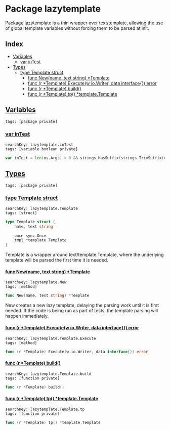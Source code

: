 # Package lazytemplate

Package lazytemplate is a thin wrapper over text/template, allowing the use of global template variables without forcing them to be parsed at init. 

## Index

* [Variables](#var)
    * [var inTest](#inTest)
* [Types](#type)
    * [type Template struct](#Template)
        * [func New(name, text string) *Template](#New)
        * [func (r *Template) Execute(w io.Writer, data interface{}) error](#Template.Execute)
        * [func (r *Template) build()](#Template.build)
        * [func (r *Template) tp() *template.Template](#Template.tp)


## <a id="var" href="#var">Variables</a>

```
tags: [package private]
```

### <a id="inTest" href="#inTest">var inTest</a>

```
searchKey: lazytemplate.inTest
tags: [variable boolean private]
```

```Go
var inTest = len(os.Args) > 0 && strings.HasSuffix(strings.TrimSuffix(os.Args[0], ".exe"), ".test")
```

## <a id="type" href="#type">Types</a>

```
tags: [package private]
```

### <a id="Template" href="#Template">type Template struct</a>

```
searchKey: lazytemplate.Template
tags: [struct]
```

```Go
type Template struct {
	name, text string

	once sync.Once
	tmpl *template.Template
}
```

Template is a wrapper around text/template.Template, where the underlying template will be parsed the first time it is needed. 

#### <a id="New" href="#New">func New(name, text string) *Template</a>

```
searchKey: lazytemplate.New
tags: [method]
```

```Go
func New(name, text string) *Template
```

New creates a new lazy template, delaying the parsing work until it is first needed. If the code is being run as part of tests, the template parsing will happen immediately. 

#### <a id="Template.Execute" href="#Template.Execute">func (r *Template) Execute(w io.Writer, data interface{}) error</a>

```
searchKey: lazytemplate.Template.Execute
tags: [method]
```

```Go
func (r *Template) Execute(w io.Writer, data interface{}) error
```

#### <a id="Template.build" href="#Template.build">func (r *Template) build()</a>

```
searchKey: lazytemplate.Template.build
tags: [function private]
```

```Go
func (r *Template) build()
```

#### <a id="Template.tp" href="#Template.tp">func (r *Template) tp() *template.Template</a>

```
searchKey: lazytemplate.Template.tp
tags: [function private]
```

```Go
func (r *Template) tp() *template.Template
```


